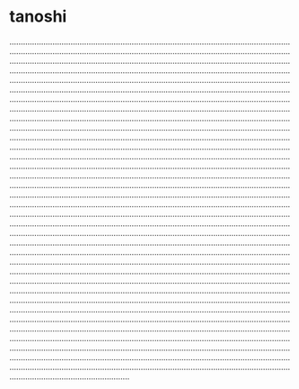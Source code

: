 # tanoshi
.........................................................................................................................................................................................................................................................................................................................................................................................................................................................................................................................................................................................................................................................................................................................................................................................................................................................................................................................................................................................................................................................................................................................................................................................................................................................................................................................................................................................................................................................................................................................................................................................................................................................................................................................................................................................................................................................................................................................................................................................................................................................................................................................................................................................................................................................................................................................................................................................................................................................................................................................................................................................................................................................................................................................................................................................................................................................................................................................................................................................................................................................................................................................................................................................................................................................................................................................................................................................................................................................................................................................................................................................................................................................................................................................................................................................................................................................................................................................................................................................................................................................................................................................................................................................................................................................................................................................................................................................................................................................................................................................................................................